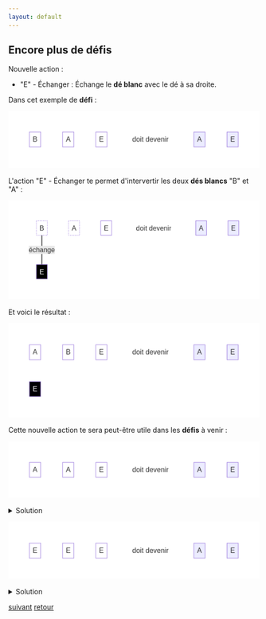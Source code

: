 ```yaml
---
layout: default
---
```


## Encore plus de défis

Nouvelle action :

* "E" - Échanger : Échange le **dé blanc** avec le dé à sa droite.

Dans cet exemple de **défi** :

![](assets/Ea.png)

L'action "E" - Échanger te permet d'intervertir les deux **dés blancs** "B" et "A" :

![](assets/Eb.png)

Et voici le résultat :

![](assets/Ec.png)

Cette nouvelle action te sera peut-être utile dans les **défis** à venir :

![](assets/4.png)

<details markdown="on">
<summary>Solution</summary>

<img src="assets/4s.png" alt="">
</details>

![](assets/5.png)

<details markdown="on">
<summary>Solution</summary>

<img src="assets/5s.png" alt="">
</details>

[suivant](./6)
[retour](./3)
